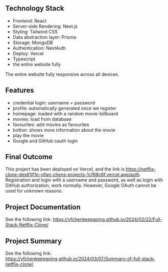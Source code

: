 ## Technology Stack

- Frontend: React
- Server-side Rendering: Next.js
- Styling: Tailwind CSS
- Data abstraction layer: Prisma
- Storage: MongoDB
- Authentication: NextAuth
- Deploy: Vercel
- Typescript
- the entire website fully

The entire website fully responsive across all devices.

## Features

- credential login: username + password
- profile: automatically generated once we register
- homepage: loaded with a random movie-billboard
- movies: load from database
- favourites: add movies as favourites
- botton:  shows more information about the movie
- play the movie
- Google and GitHub oauth login

## Final Outcome

This project has been deployed on Vercel, and the link is https://netflix-clone-des61jf1p-yifan-chens-projects-1cf68c6f.vercel.app/auth. Registration and login with a username and password, as well as login with GitHub authorization, work normally. However, Google OAuth cannot be used for unknown reasons.

## Project Documentation

See the following link: https://yfchenkeepgoing.github.io/2024/02/22/Full-Stack-Netflix-Clone/

## Project Summary

See the following link: https://yfchenkeepgoing.github.io/2024/03/07/Summary-of-full-stack-netflix-clone/
